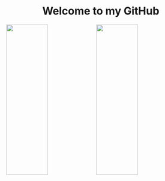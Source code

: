 <h1 align="center">Welcome to my GitHub</h1>


<img align="left" width="47%" height="400" src="https://github-readme-stats.vercel.app/api?username=YoruAlptraum&theme=tokyonight&show_icons=true&count_private=true&include_all_commits=true" />

<img align="left" width="47%" height="400" src="https://github-readme-stats.vercel.app/api/top-langs/?username=YoruAlptraum&layout=compact&hide=Yacc&theme=tokyonight" />
